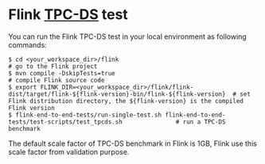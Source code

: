 # Flink [TPC-DS]( http://www.tpc.org/tpcds) test

You can run the Flink TPC-DS test in your local environment as following commands:

```
$ cd <your_workspace_dir>/flink                                                                               # go to the Flink project   
$ mvn compile -DskipTests=true                                                                               # compile Flink source code
$ export FLINK_DIR=<your_workspace_dir>/flink/flink-dist/target/flink-${flink-version}-bin/flink-${flink-version}  # set Flink distribution directory, the ${flink-version} is the compiled Flink version
$ flink-end-to-end-tests/run-single-test.sh flink-end-to-end-tests/test-scripts/test_tpcds.sh               # run a TPC-DS benchmark
```

The default scale factor of TPC-DS benchmark in Flink is 1GB, Flink use this scale factor from validation purpose.
